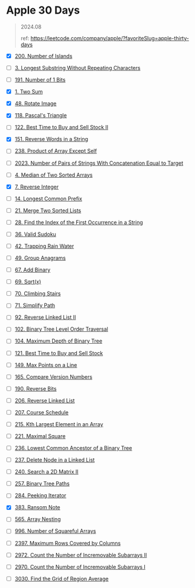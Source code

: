 # Apple 30 Days

> 2024.08
> 
> ref:  https://leetcode.com/company/apple/?favoriteSlug=apple-thirty-days

- [x] [200. Number of Islands](https://leetcode.com/problems/number-of-islands/)

- [ ] [3. Longest Substring Without Repeating Characters](https://leetcode.com/problems/longest-substring-without-repeating-characters/)

- [ ] [191. Number of 1 Bits](https://leetcode.com/problems/number-of-1-bits/)

- [x] [1. Two Sum](https://leetcode.com/problems/two-sum/)

- [x] [48. Rotate Image](https://leetcode.com/problems/rotate-image/)

- [x] [118. Pascal's Triangle](https://leetcode.com/problems/pascals-triangle/)

- [ ] [122. Best Time to Buy and Sell Stock II](https://leetcode.com/problems/best-time-to-buy-and-sell-stock-ii/)

- [x] [151. Reverse Words in a String](https://leetcode.com/problems/reverse-words-in-a-string/)

- [ ] [238. Product of Array Except Self](https://leetcode.com/problems/product-of-array-except-self/)

- [ ] [2023. Number of Pairs of Strings With Concatenation Equal to Target](https://leetcode.com/problems/number-of-pairs-of-strings-with-concatenation-equal-to-target/)

- [ ] [4. Median of Two Sorted Arrays](https://leetcode.com/problems/median-of-two-sorted-arrays/)

- [x] [7. Reverse Integer](https://leetcode.com/problems/reverse-integer/)

- [ ] [14. Longest Common Prefix](https://leetcode.com/problems/longest-common-prefix/)

- [ ] [21. Merge Two Sorted Lists](https://leetcode.com/problems/merge-two-sorted-lists/)

- [ ] [28. Find the Index of the First Occurrence in a String](https://leetcode.com/problems/find-the-index-of-the-first-occurrence-in-a-string/)

- [ ] [36. Valid Sudoku](https://leetcode.com/problems/valid-sudoku/)

- [ ] [42. Trapping Rain Water](https://leetcode.com/problems/trapping-rain-water/)

- [ ] [49. Group Anagrams](https://leetcode.com/problems/group-anagrams/)

- [ ] [67. Add Binary](https://leetcode.com/problems/add-binary/)

- [ ] [69. Sqrt(x)](https://leetcode.com/problems/sqrtx/)

- [ ] [70. Climbing Stairs](https://leetcode.com/problems/climbing-stairs/)

- [ ] [71. Simplify Path](https://leetcode.com/problems/simplify-path/)

- [ ] [92. Reverse Linked List II](https://leetcode.com/problems/reverse-linked-list-ii/)

- [ ] [102. Binary Tree Level Order Traversal](https://leetcode.com/problems/binary-tree-level-order-traversal/)

- [ ] [104. Maximum Depth of Binary Tree](https://leetcode.com/problems/maximum-depth-of-binary-tree/)

- [ ] [121. Best Time to Buy and Sell Stock](https://leetcode.com/problems/best-time-to-buy-and-sell-stock/)

- [ ] [149. Max Points on a Line](https://leetcode.com/problems/max-points-on-a-line/)

- [ ] [165. Compare Version Numbers](https://leetcode.com/problems/compare-version-numbers/)

- [ ] [190. Reverse Bits](https://leetcode.com/problems/reverse-bits/)

- [ ] [206. Reverse Linked List](https://leetcode.com/problems/reverse-linked-list/)

- [ ] [207. Course Schedule](https://leetcode.com/problems/course-schedule/)

- [ ] [215. Kth Largest Element in an Array](https://leetcode.com/problems/kth-largest-element-in-an-array/)

- [ ] [221. Maximal Square](https://leetcode.com/problems/maximal-square/)

- [ ] [236. Lowest Common Ancestor of a Binary Tree](https://leetcode.com/problems/lowest-common-ancestor-of-a-binary-tree/)

- [ ] [237. Delete Node in a Linked List](https://leetcode.com/problems/delete-node-in-a-linked-list/)

- [ ] [240. Search a 2D Matrix II](https://leetcode.com/problems/search-a-2d-matrix-ii/)

- [ ] [257. Binary Tree Paths](https://leetcode.com/problems/binary-tree-paths/)

- [ ] [284. Peeking Iterator](https://leetcode.com/problems/peeking-iterator/)

- [x] [383. Ransom Note](https://leetcode.com/problems/ransom-note/)

- [ ] [565. Array Nesting](https://leetcode.com/problems/array-nesting/)

- [ ] [996. Number of Squareful Arrays](https://leetcode.com/problems/number-of-squareful-arrays/)

- [ ] [2397. Maximum Rows Covered by Columns](https://leetcode.com/problems/maximum-rows-covered-by-columns/)

- [ ] [2972. Count the Number of Incremovable Subarrays II](https://leetcode.com/problems/count-the-number-of-incremovable-subarrays-ii/)

- [ ] [2970. Count the Number of Incremovable Subarrays I](https://leetcode.com/problems/count-the-number-of-incremovable-subarrays-i/)

- [ ] [3030. Find the Grid of Region Average](https://leetcode.com/problems/find-the-grid-of-region-average/)

